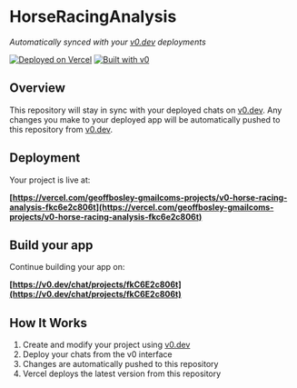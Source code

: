 # HorseRacingAnalysis

*Automatically synced with your [v0.dev](https://v0.dev) deployments*

[![Deployed on Vercel](https://img.shields.io/badge/Deployed%20on-Vercel-black?style=for-the-badge&logo=vercel)](https://vercel.com/geoffbosley-gmailcoms-projects/v0-horse-racing-analysis-fkc6e2c806t)
[![Built with v0](https://img.shields.io/badge/Built%20with-v0.dev-black?style=for-the-badge)](https://v0.dev/chat/projects/fkC6E2c806t)

## Overview

This repository will stay in sync with your deployed chats on [v0.dev](https://v0.dev).
Any changes you make to your deployed app will be automatically pushed to this repository from [v0.dev](https://v0.dev).

## Deployment

Your project is live at:

**[https://vercel.com/geoffbosley-gmailcoms-projects/v0-horse-racing-analysis-fkc6e2c806t](https://vercel.com/geoffbosley-gmailcoms-projects/v0-horse-racing-analysis-fkc6e2c806t)**

## Build your app

Continue building your app on:

**[https://v0.dev/chat/projects/fkC6E2c806t](https://v0.dev/chat/projects/fkC6E2c806t)**

## How It Works

1. Create and modify your project using [v0.dev](https://v0.dev)
2. Deploy your chats from the v0 interface
3. Changes are automatically pushed to this repository
4. Vercel deploys the latest version from this repository